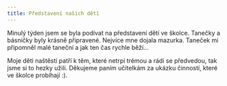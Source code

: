 ```yaml
---
title: Představení našich dětí
---
```


Minulý týden jsem se byla podívat na představení dětí ve školce. Tanečky a básničky byly krásně připravené. Nejvíce mne dojala mazurka. Taneček mi připomněl malé taneční a jak ten čas rychle běží...

Moje děti naštěstí patří k těm, které netrpí trémou a rádi se předvedou, tak jsme si to hezky užili. Děkujeme paním učitelkám za ukázku činností, které ve školce probíhají :).
